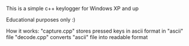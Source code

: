 This is a simple c++ keylogger for Windows XP and up

Educational purposes only :)

How it works:
"capture.cpp" stores pressed keys in ascii format in "ascii" file
"decode.cpp" converts "ascii" file into readable format
